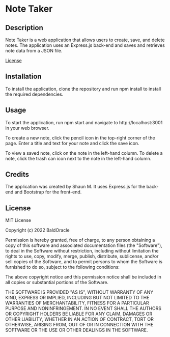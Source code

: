# Note Taker

## Description

Note Taker is a web application that allows users to create, save, and delete notes. The application uses an Express.js back-end and saves and retrieves note data from a JSON file.

[License](#License)

## Installation

To install the application, clone the repository and run npm install to install the required dependencies.

## Usage

To start the application, run npm start and navigate to http://localhost:3001 in your web browser.

To create a new note, click the pencil icon in the top-right corner of the page. Enter a title and text for your note and click the save icon.

To view a saved note, click on the note in the left-hand column. To delete a note, click the trash can icon next to the note in the left-hand column. 

## Credits

The application was created by Shaun M. It uses Express.js for the back-end and Bootstrap for the front-end.


## License

MIT License

Copyright (c) 2022 BaldOracle

Permission is hereby granted, free of charge, to any person obtaining a copy
of this software and associated documentation files (the "Software"), to deal
in the Software without restriction, including without limitation the rights
to use, copy, modify, merge, publish, distribute, sublicense, and/or sell
copies of the Software, and to permit persons to whom the Software is
furnished to do so, subject to the following conditions:

The above copyright notice and this permission notice shall be included in all
copies or substantial portions of the Software.

THE SOFTWARE IS PROVIDED "AS IS", WITHOUT WARRANTY OF ANY KIND, EXPRESS OR
IMPLIED, INCLUDING BUT NOT LIMITED TO THE WARRANTIES OF MERCHANTABILITY,
FITNESS FOR A PARTICULAR PURPOSE AND NONINFRINGEMENT. IN NO EVENT SHALL THE
AUTHORS OR COPYRIGHT HOLDERS BE LIABLE FOR ANY CLAIM, DAMAGES OR OTHER
LIABILITY, WHETHER IN AN ACTION OF CONTRACT, TORT OR OTHERWISE, ARISING FROM,
OUT OF OR IN CONNECTION WITH THE SOFTWARE OR THE USE OR OTHER DEALINGS IN THE
SOFTWARE.

